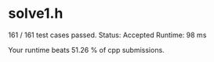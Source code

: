 # solve1.h

161 / 161 test cases passed.
Status: Accepted
Runtime: 98 ms

Your runtime beats 51.26 % of cpp submissions.

